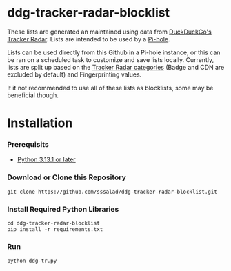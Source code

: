 # ddg-tracker-radar-blocklist
These lists are generated an maintained using data from [DuckDuckGo's Tracker Radar](https://github.com/duckduckgo/tracker-radar). Lists are intended to be used by a [Pi-hole](https://pi-hole.net/).

Lists can be used directly from this Github in a Pi-hole instance, or this can be ran on a scheduled task to customize and save lists locally. Currently, lists are split up based on the [Tracker Radar categories](https://github.com/duckduckgo/tracker-radar/blob/main/docs/CATEGORIES.md) (Badge and CDN are excluded by default) and Fingerprinting values.

It it not recommended to use all of these lists as blocklists, some may be beneficial though.

# Installation 
### Prerequisits
* [Python 3.13.1 or later](https://www.python.org/downloads/)

### Download or Clone this Repository
```
git clone https://github.com/sssalad/ddg-tracker-radar-blocklist.git
```

### Install Required Python Libraries
```
cd ddg-tracker-radar-blocklist
pip install -r requirements.txt
```

### Run
```
python ddg-tr.py
```
